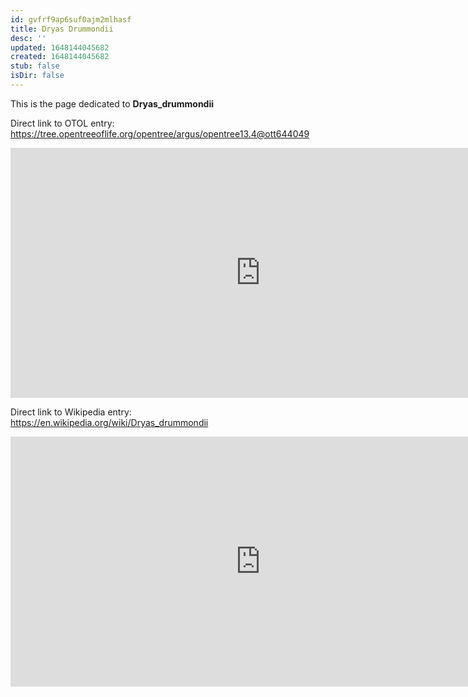 ```yaml
---
id: gvfrf9ap6suf0ajm2mlhasf
title: Dryas Drummondii
desc: ''
updated: 1648144045682
created: 1648144045682
stub: false
isDir: false
---
```

This is the page dedicated to **Dryas_drummondii**


Direct link to OTOL entry: https://tree.opentreeoflife.org/opentree/argus/opentree13.4@ott644049



<html>
    <body>
    <iframe src="https://tree.opentreeoflife.org/opentree/argus/opentree13.4@ott644049"
    width="800" height="400" frameborder="0" allowfullscreen> </iframe>
    </body>
</html>
    


Direct link to Wikipedia entry: https://en.wikipedia.org/wiki/Dryas_drummondii



<html>
    <body>
    <iframe src="https://en.wikipedia.org/wiki/Dryas_drummondii"
    width="800" height="400" frameborder="0" allowfullscreen> </iframe>
    </body>
</html>
    
